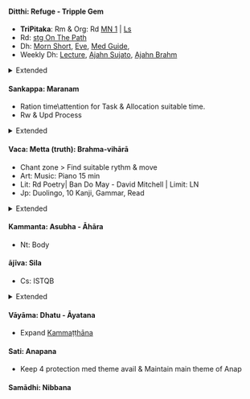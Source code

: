#### Ditthi: Refuge - Tripple Gem
+ **TriPitaka**: Rm & Org: Rd [MN 1](https://suttacentral.net/mn-mulapannasa) | [Ls](https://www.paliaudio.com/majjhima-nikaya)
+ Rd: [stg On The Path](https://www.dhammatalks.org/books/OnThePath/Section0001.html)
+ Dh: [Morn Short](https://www.dhammatalks.org/audio/morning/), [Eve](https://www.dhammatalks.org/audio/evening/), [Med Guide](https://www.dhammatalks.org/mp3_guidedMed_index.html), 
+ Weekly Dh:  [Lecture](https://www.dhammatalks.org/audio/lectures/), [Ajahn Sujato](https://bswa.org/teachings/?teaching_topic=0&teacher=585&media_type=&keywords=), [Ajahn Brahm](https://bswa.org/teachings/?teaching_topic=0&teacher=564&media_type=&keywords=)
<details>
  <summary>Extended</summary>
+ Rsr Pali
+ Vid Sutta
+ Rd [stg Mindful of the Body](https://www.dhammatalks.org/books/MindfulBody/Section0001.html)
+ Ls Dhamma talk, Med Guide > Med : Thai forest tradition: Thanissaro, Ajahn Brahm, Ajahn Sujato,...
+ Dh St Csr: Early Meditation + Ajahn Brahmamavaso, ...
+ Myanmar tradition, Buddhism Academia, History & Nonfiction : Pa Auk, Bikkhu Bodhi, Culadasa,..+ : Why Buddhism is true
+ Eastern Philosophy: Mahayana, vajrayana, secular Buddhism, Chinese philosophy, Indian philosophy
+ Philosophy of mind: Western philosophy
+ Neuroscience, Psychology & Science of Mind: Robert M. Sapolsky - Behave (Lib>NonFic.Mind), https://en.wikipedia.org/wiki/Emotion
</details>

#### Sankappa: Maranam
+ Ration time\attention for Task & Allocation suitable time.
+ Rw & Upd Process
<details>
  <summary>Extended</summary>
+ Productivity: Learning how to learn, time mng.
+ Sche: Routine with specific actions
+ Set & Maintain long term goal: 1 days goals.
+ Do Timesheet for action, check emotion, mistake,...
</details>

#### Vaca: Metta (truth): Brahma-vihārā
+ Chant zone > Find suitable rythm & move
+ Art: Music: Piano 15 min
+ Lit: Rd Poetry| Ban Do May - David Mitchell | Limit: LN
+ Jp: Duolingo, 10 Kanji, Gammar, Read
<details>
  <summary>Extended</summary>
+ St how to communicate & keep relationship
+ Event: Travel & Social Event
</details>

#### Kammanta: Asubha - Āhāra 
+ Nt: Body
#### ājīva: Sila
+ Cs: ISTQB
<details>
  <summary>Extended</summary>
+ Manual Skill: Nt: Sk, Learn about tool & item you used.
</details>

#### Vāyāma: Dhatu - Āyatana
+ Expand [Kammaṭṭhāna](https://en.wikipedia.org/wiki/Kamma%E1%B9%AD%E1%B9%ADh%C4%81na)
#### Sati: Anapana
+ Keep 4 protection med theme avail & Maintain main theme of Anap
#### Samādhi: Nibbana





